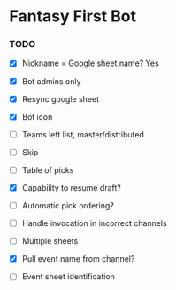 # Fantasy First Bot


### TODO
- [X] Nickname = Google sheet name? Yes
- [X] Bot admins only
- [X] Resync google sheet
- [X] Bot icon
- [ ] Teams left list, master/distributed
- [ ] Skip

- [ ] Table of picks
- [X] Capability to resume draft?
- [ ] Automatic pick ordering?


- [ ] Handle invocation in incorrect channels
- [ ] Multiple sheets
- [X] Pull event name from channel?
- [ ] Event sheet identification
